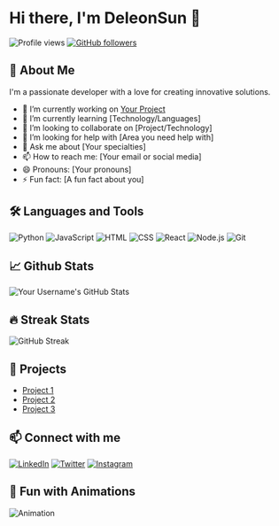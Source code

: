 # Hi there, I'm DeleonSun 👋

![Profile views](https://komarev.com/ghpvc/?username=yourusername&color=red)
[![GitHub followers](https://img.shields.io/github/followers/yourusername?label=Follow&style=social)](https://github.com/yourusername/?tab=follow)

## 🚀 About Me

I'm a passionate developer with a love for creating innovative solutions.

- 🔭 I’m currently working on [Your Project](https://github.com/yourusername/yourproject)
- 🌱 I’m currently learning [Technology/Languages]
- 👯 I’m looking to collaborate on [Project/Technology]
- 🤔 I’m looking for help with [Area you need help with]
- 💬 Ask me about [Your specialties]
- 📫 How to reach me: [Your email or social media]
- 😄 Pronouns: [Your pronouns]
- ⚡ Fun fact: [A fun fact about you]

## 🛠️ Languages and Tools

![Python](https://img.shields.io/badge/-Python-05122A?style=flat&logo=python) ![JavaScript](https://img.shields.io/badge/-JavaScript-05122A?style=flat&logo=javascript) ![HTML](https://img.shields.io/badge/-HTML-05122A?style=flat&logo=html5) ![CSS](https://img.shields.io/badge/-CSS-05122A?style=flat&logo=css3) ![React](https://img.shields.io/badge/-React-05122A?style=flat&logo=react) ![Node.js](https://img.shields.io/badge/-Node.js-05122A?style=flat&logo=node.js) ![Git](https://img.shields.io/badge/-Git-05122A?style=flat&logo=git)

## 📈 Github Stats

![Your Username's GitHub Stats](https://github-readme-stats.vercel.app/api?username=yourusername&show_icons=true&theme=radical)

## 🔥 Streak Stats

![GitHub Streak](https://github-readme-streak-stats.herokuapp.com/?user=yourusername&theme=radical)

## 💼 Projects

- [Project 1](https://github.com/yourusername/project1)
- [Project 2](https://github.com/yourusername/project2)
- [Project 3](https://github.com/yourusername/project3)

## 📫 Connect with me

[![LinkedIn](https://img.shields.io/badge/-LinkedIn-0077B5?style=flat&logo=linkedin&logoColor=white)](https://www.linkedin.com/in/yourusername/)
[![Twitter](https://img.shields.io/badge/-Twitter-1DA1F2?style=flat&logo=twitter&logoColor=white)](https://twitter.com/yourusername)
[![Instagram](https://img.shields.io/badge/-Instagram-E4405F?style=flat&logo=instagram&logoColor=white)](https://www.instagram.com/yourusername/)

## 🎨 Fun with Animations

![Animation](https://media.giphy.com/media/YOUR_ANIMATION_LINK/giphy.gif)

